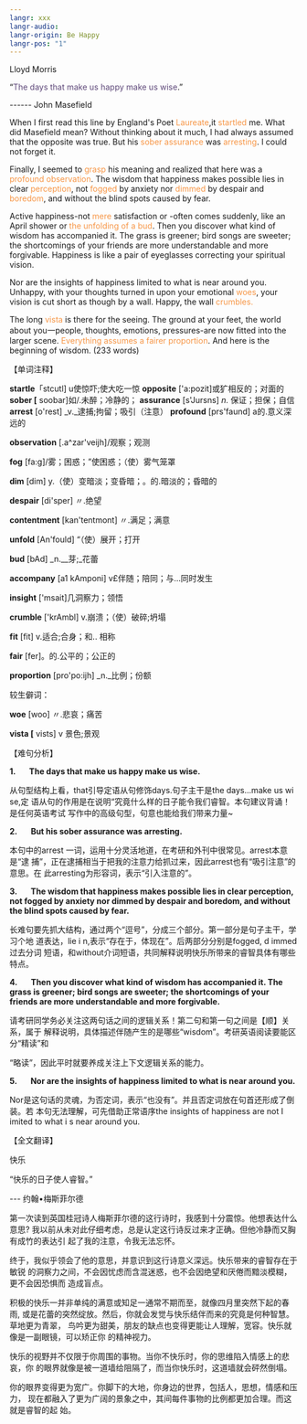 ```yaml
---
langr: xxx
langr-audio: 
langr-origin: Be Happy
langr-pos: "1"
---
```


Lloyd Morris

“<font color="#5f497a">The days that make us happy make us wise</font>.”

------ John Masefield

When I first read this line by England's Poet <font color="#f79646">Laureate</font>,it <font color="#f79646">startled</font> me. What did Masefield mean? Without thinking about it much, I had always assumed that the opposite was true. But his <font color="#f79646">sober assurance</font> was <font color="#f79646">arresting</font>. I could not forget it.

Finally, I seemed to <font color="#f79646">grasp</font> his meaning and realized that here was a <font color="#f79646">profound observation</font>. The wisdom that happiness makes possible lies in clear <font color="#f79646">perception</font>, not <font color="#f79646">fogged</font> by anxiety nor <font color="#f79646">dimmed</font> by despair and <font color="#f79646">boredom</font>, and without the blind spots caused by fear.

Active happiness-not <font color="#f79646">mere</font> satisfaction or -often comes suddenly, like an April shower or <font color="#f79646">the unfolding of a bud</font>. Then you discover what kind of wisdom has accompanied it. The grass is greener; bird songs are sweeter; the shortcomings of your friends are more understandable and more forgivable. Happiness is like a pair of eyeglasses correcting your spiritual vision.

Nor are the insights of happiness limited to what is near around you. Unhappy, with your thoughts turned in upon your emotional <font color="#f79646">woes</font>, your vision is cut short as though by a wall. Happy, the wall <font color="#f79646">crumbles.</font>

The long <font color="#f79646">vista</font> is there for the seeing. The ground at your feet, the world about you一people, thoughts, emotions, pressures-are now fitted into the larger scene. <font color="#f79646">Everything assumes a fairer proportion</font>. And here is the beginning of wisdom. (233 words)

【单词注释】

**startle**「stcutl] u使惊吓;使大吃一惊 **opposite** ['a:pozit]或犷相反的；对面的 **sober [** soobar]如/.未醉；冷静的； **assurance** [s'Jursns] _n._ 保证；担保；自信 **arrest** [o'rest] _v._逮捕;拘留；吸引（注意） **profound** [prs'faund] a的.意义深远的

**observation** [.a^zar'veijh]/观察；观测

**fog** [fa:g]/雾；困惑；”使困惑；（使）雾气笼罩

**dim** [dim] y.（使）变暗淡；变昏暗；。的.暗淡的；昏暗的

**despair** [di'sper] 〃.绝望

**contentment** [kan'tentmont] 〃.满足；满意

**unfold** [An'fould] “（使）展开；打开

**bud** [bAd] _n.__芽;_花蕾

**accompany** [a1 kAmponi] v£伴随；陪同；与…同时发生

**insight** ['msait]几洞察力；领悟

**crumble** ['krAmbl] v.崩溃；（使）破碎;坍塌

**fit** [fit] v.适合;合身；和.. 相称

**fair** [fer]。的.公平的；公正的

**proportion** [pro'po:ijh] _n._比例；份额

较生僻词：

**woe** [woo] 〃.悲哀；痛苦

**vista [** vists] v 景色;景观

【难句分析】

**1.**      **The days that make us happy make us wise.**

从句型结构上看，that引导定语从句修饰days.句子主干是the days…make us wi se,定 语从句的作用是在说明“究竟什么样的日子能令我们睿智。本句建议背诵！是任何英语考试 写作中的高级句型，句意也能给我们带来力量~

**2.**      **But his sober assurance was arresting.**

本句中的arrest 一词，运用十分灵活地道，在考研和外刊中很常见。arrest本意是“逮 捕”，正在逮捕相当于把我的注意力给抓过来，因此arrest也有“吸引注意”的意思。在 此arresting为形容词，表示“引入注意的”。

**3.**      **The wisdom that happiness makes possible lies in clear perception, not fogged by anxiety nor dimmed by despair and boredom, and without the blind spots caused by fear.**

长难句要先抓大结构，通过两个“逗号”，分成三个部分。第一部分是句子主干，学习个地 道表达，lie i n,表示“存在于，体现在”。后两部分分别是fogged, d immed过去分词 短语，和without介词短语，共同解释说明快乐所带来的睿智具体有哪些特点。

**4.**      **Then you discover what kind of wisdom has accompanied it. The grass is greener; bird songs are sweeter; the shortcomings of your friends are more understandable and more forgivable.**

请考研同学务必关注这两句话之间的逻辑关系！第二句和第一句之间是【顺】关系，属于 解释说明，具体描述伴随产生的是哪些“wisdom”。考研英语阅读要能区分“精读”和

“略读”，因此平时就要养成关注上下文逻辑关系的能力。

**5.**      **Nor are the insights of happiness limited to what is near around you.**

Nor是这句话的灵魂，为否定词，表示“也没有”。并且否定词放在句首还形成了倒装。若 本句无法理解，可先借助正常语序the insights of happiness are not I imited to what i s near around you.

【全文翻译】

快乐

“快乐的日子使人睿智。”

--- 约翰•梅斯菲尔德

第一次读到英国桂冠诗人梅斯菲尔德的这行诗时，我感到十分震惊。他想表达什么意思? 我以前从未对此仔细考虑，总是认定这行诗反过来才正确。但他冷静而又胸有成竹的表达引 起了我的注意，令我无法忘怀。

终于，我似乎领会了他的意思，并意识到这行诗意义深远。快乐带来的睿智存在于敏锐 的洞察力之间，不会因忧虑而含混迷惑，也不会因绝望和厌倦而黯淡模糊，更不会因恐惧而 造成盲点。

积极的快乐一并非单纯的满意或知足一通常不期而至，就像四月里突然下起的春雨, 或是花蕾的突然绽放。然后，你就会发觉与快乐结伴而来的究竟是何种智慧。草地更为青翠， 鸟吟更为甜美，朋友的缺点也变得更能让人理解，宽容。快乐就像是一副眼镜，可以矫正你 的精神视力。

快乐的视野并不仅限于你周围的事物。当你不快乐时，你的思维陷入情感上的悲哀，你 的眼界就像是被一道墙给阻隔了，而当你快乐时，这道墙就会砰然倒塌。

你的眼界变得更为宽广。你脚下的大地，你身边的世界，包括人，思想，情感和压力， 现在都融入了更为广阔的景象之中，其间每件事物的比例都更加合理。而这就是睿智的起 始。
